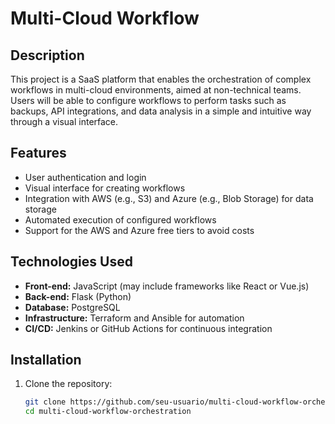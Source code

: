 # Multi-Cloud Workflow

## Description
This project is a SaaS platform that enables the orchestration of complex workflows in multi-cloud environments, aimed at non-technical teams. Users will be able to configure workflows to perform tasks such as backups, API integrations, and data analysis in a simple and intuitive way through a visual interface.

## Features
- User authentication and login
- Visual interface for creating workflows
- Integration with AWS (e.g., S3) and Azure (e.g., Blob Storage) for data storage
- Automated execution of configured workflows
- Support for the AWS and Azure free tiers to avoid costs

## Technologies Used
- **Front-end:** JavaScript (may include frameworks like React or Vue.js)
- **Back-end:** Flask (Python)
- **Database:** PostgreSQL
- **Infrastructure:** Terraform and Ansible for automation
- **CI/CD:** Jenkins or GitHub Actions for continuous integration

## Installation
1. Clone the repository:
   ```bash
   git clone https://github.com/seu-usuario/multi-cloud-workflow-orchestration.git
   cd multi-cloud-workflow-orchestration
